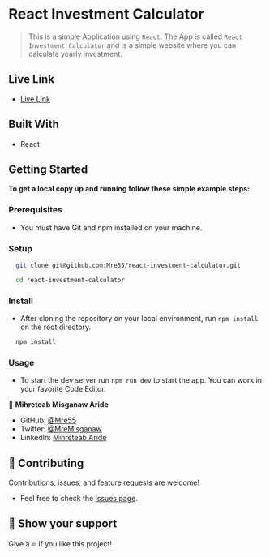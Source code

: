 # React Investment Calculator


> This is a simple Application using `React`. The App is called `React Investment Calculator` and is a simple website where you can calculate yearly investment.

## Live Link

- [Live Link]()

## Built With

- React
  

## Getting Started

**To get a local copy up and running follow these simple example steps:**

### Prerequisites

- You must have Git and npm installed on your machine.

### Setup

``` sh 
  git clone git@github.com:Mre55/react-investment-calculator.git
``` 
``` sh 
  cd react-investment-calculator
```

### Install

- After cloning the repository on your local environment, run `npm install` on the root directory.

```sh
  npm install
```

### Usage

- To start the dev server run `npm run dev` to start the app. You can work in your favorite Code Editor.


👤 **Mihreteab Misganaw Aride**

- GitHub: [@Mre55](https://github.com/Mre55)
- Twitter: [@MreMisganaw](https://twitter.com/MreMisganaw)
- LinkedIn: [Mihreteab Aride](https://www.linkedin.com/in/mihreteab-aride-86249812b/)

## 🤝 Contributing

Contributions, issues, and feature requests are welcome!

- Feel free to check the [issues page](https://github.com/Mre55/Mihreteab-react-redux/issues).


## 👏 Show your support

Give a ⭐️ if you like this project!


